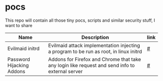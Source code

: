 # pocs
This repo will contain all those tiny pocs, scripts and similar security stuff, I want to share

| Name                      | Description                                                                                     | link                            |
| ------------------------- | ----------------------------------------------------------------------------------------------- | ------------------------------- |
| Evilmaid initrd           | Evilmaid attack implementation injecting a program to be run as root, in linux initrd           | [#](evilmaid-initrd)            |
| Password Hijacking Addons | Addons for Firefox and Chrome that take any login like request and send info to external server | [#](passwords-hijacking-addons) |
